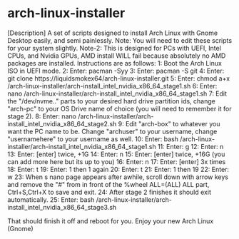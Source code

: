 # arch-linux-installer
[Description]
A set of scripts designed to install Arch Linux with Gnome Desktop easily, and semi painlessly.
Note: You will need to edit these scripts for your system slightly. 
Note-2: This is designed for PCs with UEFI, Intel CPUs, and Nvidia GPUs, AMD install WILL fail because absolutely no AMD packages are installed.
Instructions are as follows: 
1: Boot the Arch Linux ISO in UEFI mode.
2: Enter: pacman -Syy
3: Enter: pacman -S git
4: Enter: git clone https://liquidsmokex64/arch-linux-installer.git
5: Enter: chmod a+x /arch-linux-installer/arch-install_intel_nvidia_x86_64_stage1.sh
6: Enter: nano /arch-linux-installer/arch-install_intel_nvidia_x86_64_stage1.sh
7: Edit the "/dev/nvme.." parts to your desired hard drive partition ids, change "arch-pc" to your OS Drive name of choice (you will need to remember it for stage 2).
8: Enter: nano /arch-linux-installer/arch-install_intel_nvidia_x86_64_stage2.sh
9: Edit "arch-box" to whatever you want the PC name to be. Change "archuser" to your username, change "usernamehere" to your username as well.
10: Enter: bash /arch-linux-installer/arch-install_intel_nvidia_x86_64_stage1.sh
11: Enter: g
12: Enter: n
13: Enter: [enter] twice, +1G
14: Enter: n
15: Enter: [enter] twice, +16G (you can add more here but its up to you)
16: Enter: n
17: Enter: [enter] 3x times
18: Enter: t
19: Enter: 1 then 1 again
20: Enter: t
21: Enter: 1 then 19
22: Enter: w
23: When s nano page appears after awhile, scroll down with arrow keys and remove the "#" from in front of the %wheel ALL=(ALL) ALL part, Ctrl+S,Ctrl+X to save and exit.
24: After stage 2 finishes it should exit automatically.
25: Enter: bash /arch-linux-installer/arch-install_intel_nvidia_x86_64_stage3.sh

That should finish it off and reboot for you. Enjoy your new Arch Linux (Gnome)
